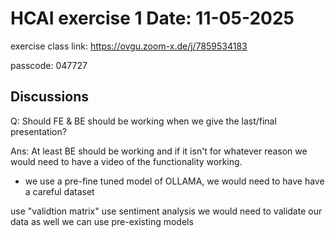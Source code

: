 # HCAI exercise 1 Date: 11-05-2025

exercise class link: https://ovgu.zoom-x.de/j/7859534183

passcode: 047727

## Discussions

Q: Should FE & BE should be working when we give the last/final presentation?

Ans: At least BE should be working and if it isn't for whatever reason we would need to have a video of the functionality working.

- we use a pre-fine tuned model of OLLAMA, we would need to have have a careful dataset

use "validtion matrix"
use sentiment analysis
we would need to validate our data as well
we can use pre-existing models
